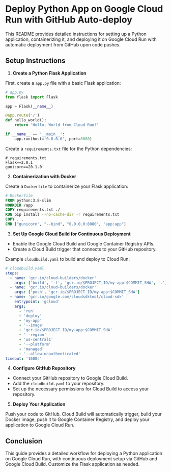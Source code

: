 # Deploy Python App on Google Cloud Run with GitHub Auto-deploy

This README provides detailed instructions for setting up a Python application, containerizing it, and deploying it on Google Cloud Run with automatic deployment from GitHub upon code pushes.

## Setup Instructions

1. **Create a Python Flask Application**

First, create a `app.py` file with a basic Flask application:

```python
# app.py
from flask import Flask

app = Flask(__name__)

@app.route('/')
def hello_world():
    return 'Hello, World from Cloud Run!'

if __name__ == '__main__':
    app.run(host='0.0.0.0', port=8080)
```

Create a `requirements.txt` file for the Python dependencies:

```plaintext
# requirements.txt
Flask==2.0.1
gunicorn==20.1.0
```

2. **Containerization with Docker**

Create a `Dockerfile` to containerize your Flask application:

```Dockerfile
# Dockerfile
FROM python:3.8-slim
WORKDIR /app
COPY requirements.txt ./
RUN pip install --no-cache-dir -r requirements.txt
COPY . .
CMD ["gunicorn", "--bind", "0.0.0.0:8080", "app:app"]
```

3. **Set Up Google Cloud Build for Continuous Deployment**

- Enable the Google Cloud Build and Google Container Registry APIs.
- Create a Cloud Build trigger that connects to your GitHub repository.

Example `cloudbuild.yaml` to build and deploy to Cloud Run:

```yaml
# cloudbuild.yaml
steps:
  - name: 'gcr.io/cloud-builders/docker'
    args: ['build', '-t', 'gcr.io/$PROJECT_ID/my-app:$COMMIT_SHA', '.']
  - name: 'gcr.io/cloud-builders/docker'
    args: ['push', 'gcr.io/$PROJECT_ID/my-app:$COMMIT_SHA']
  - name: 'gcr.io/google.com/cloudsdktool/cloud-sdk'
    entrypoint: 'gcloud'
    args:
      - 'run'
      - 'deploy'
      - 'my-app'
      - '--image'
      - 'gcr.io/$PROJECT_ID/my-app:$COMMIT_SHA'
      - '--region'
      - 'us-central1'
      - '--platform'
      - 'managed'
      - '--allow-unauthenticated'
timeout: '1600s'
```

4. **Configure GitHub Repository**

- Connect your GitHub repository to Google Cloud Build.
- Add the `cloudbuild.yaml` to your repository.
- Set up the necessary permissions for Cloud Build to access your repository.

5. **Deploy Your Application**

Push your code to GitHub. Cloud Build will automatically trigger, build your Docker image, push it to Google Container Registry, and deploy your application to Google Cloud Run.

## Conclusion

This guide provides a detailed workflow for deploying a Python application on Google Cloud Run, with continuous deployment setup via GitHub and Google Cloud Build. Customize the Flask application as needed.
